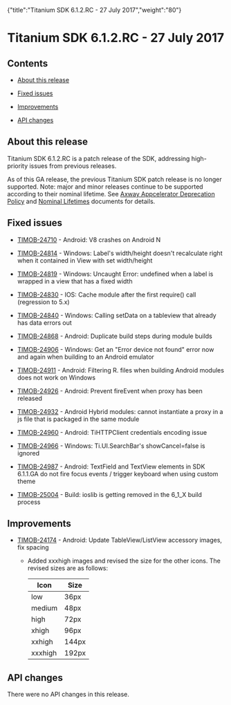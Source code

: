 {"title":"Titanium SDK 6.1.2.RC -  27 July 2017","weight":"80"}

# Titanium SDK 6.1.2.RC - 27 July 2017

## Contents

* [About this release](#about-this-release)

* [Fixed issues](#fixed-issues)

* [Improvements](#improvements)

* [API changes](#api-changes)

## About this release

Titanium SDK 6.1.2.RC is a patch release of the SDK, addressing high-priority issues from previous releases.

As of this GA release, the previous Titanium SDK patch release is no longer supported. Note: major and minor releases continue to be supported according to their nominal lifetime. See [Axway Appcelerator Deprecation Policy](/docs/appc/AMPLIFY_Appcelerator_Services_Overview/Axway_Appcelerator_Deprecation_Policy/) and [Nominal Lifetimes](/docs/appc/AMPLIFY_Appcelerator_Services_Overview/Axway_Appcelerator_Product_Lifecycle/#nominal-lifetimes) documents for details.

## Fixed issues

* [TIMOB-24710](https://jira.appcelerator.org/browse/TIMOB-24710) - Android: V8 crashes on Android N

* [TIMOB-24814](https://jira.appcelerator.org/browse/TIMOB-24814) - Windows: Label's width/height doesn't recalculate right when it contained in View with set width/height

* [TIMOB-24819](https://jira.appcelerator.org/browse/TIMOB-24819) - Windows: Uncaught Error: undefined when a label is wrapped in a view that has a fixed width

* [TIMOB-24830](https://jira.appcelerator.org/browse/TIMOB-24830) - IOS: Cache module after the first require() call (regression to 5.x)

* [TIMOB-24840](https://jira.appcelerator.org/browse/TIMOB-24840) - Windows: Calling setData on a tableview that already has data errors out

* [TIMOB-24868](https://jira.appcelerator.org/browse/TIMOB-24868) - Android: Duplicate build steps during module builds

* [TIMOB-24906](https://jira.appcelerator.org/browse/TIMOB-24906) - Windows: Get an "Error device not found" error now and again when building to an Android emulator

* [TIMOB-24911](https://jira.appcelerator.org/browse/TIMOB-24911) \- Android: Filtering R. files when building Android modules does not work on Windows

* [TIMOB-24926](https://jira.appcelerator.org/browse/TIMOB-24926) - Android: Prevent fireEvent when proxy has been released

* [TIMOB-24932](https://jira.appcelerator.org/browse/TIMOB-24932) - Android Hybrid modules: cannot instantiate a proxy in a js file that is packaged in the same module

* [TIMOB-24960](https://jira.appcelerator.org/browse/TIMOB-24960) - Android: TiHTTPClient credentials encoding issue

* [TIMOB-24966](https://jira.appcelerator.org/browse/TIMOB-24966) \- Windows: Ti.UI.SearchBar's showCancel=false is ignored

* [TIMOB-24987](https://jira.appcelerator.org/browse/TIMOB-24987) - Android: TextField and TextView elements in SDK 6.1.1.GA do not fire focus events / trigger keyboard when using custom theme

* [TIMOB-25004](https://jira.appcelerator.org/browse/TIMOB-25004) - Build: ioslib is getting removed in the 6\_1\_X build process

## Improvements

* [TIMOB-24174](https://jira.appcelerator.org/browse/TIMOB-24174) - Android: Update TableView/ListView accessory images, fix spacing

    * Added xxxhigh images and revised the size for the other icons. The revised sizes are as follows:

        | Icon | Size |
        | --- | --- |
        | low | 36px |
        | medium | 48px |
        | high | 72px |
        | xhigh | 96px |
        | xxhigh | 144px |
        | xxxhigh | 192px |

## API changes

There were no API changes in this release.
